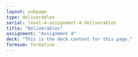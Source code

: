 ```yaml
---
layout: subpage
type: deliverables
serial: level-4-assignment-4-deliverables
title: "Deliverables"
assignment: "Assignment 4"
deck: "This is the deck content for this page."
formsum: formative
---
```

